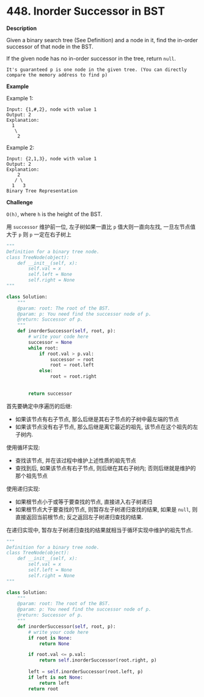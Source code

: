 # 448. Inorder Successor in BST

**Description**

Given a binary search tree (See Definition) and a node in it, find the in-order successor of that node in the BST.

If the given node has no in-order successor in the tree, return `null`.

```
It's guaranteed p is one node in the given tree. (You can directly compare the memory address to find p)
```

**Example**

Example 1:

```
Input: {1,#,2}, node with value 1
Output: 2
Explanation:
  1
   \
    2
```

Example 2:

```
Input: {2,1,3}, node with value 1
Output: 2
Explanation: 
    2
   / \
  1   3
Binary Tree Representation
```

**Challenge**

`O(h)`, where `h` is the height of the BST.

用 `successor` 维护前一位, 左子树如果一直比 `p` 值大则一直向左找, 一旦左节点值大于 `p` 则 `p` 一定在右子树上


```python
"""
Definition for a binary tree node.
class TreeNode(object):
    def __init__(self, x):
        self.val = x
        self.left = None
        self.right = None
"""

class Solution:
    """
    @param: root: The root of the BST.
    @param: p: You need find the successor node of p.
    @return: Successor of p.
    """
    def inorderSuccessor(self, root, p):
        # write your code here
        successor = None
        while root:
            if root.val > p.val:
                successor = root
                root = root.left
            else:
                root = root.right
        
       
        return successor
```



首先要确定中序遍历的后继:

- 如果该节点有右子节点, 那么后继是其右子节点的子树中最左端的节点
- 如果该节点没有右子节点, 那么后继是离它最近的祖先, 该节点在这个祖先的左子树内.

使用循环实现:

- 查找该节点, 并在该过程中维护上述性质的祖先节点
- 查找到后, 如果该节点有右子节点, 则后继在其右子树内; 否则后继就是维护的那个祖先节点

使用递归实现:

- 如果根节点小于或等于要查找的节点, 直接进入右子树递归
- 如果根节点大于要查找的节点, 则暂存左子树递归查找的结果, 如果是 `null`, 则直接返回当前根节点; 反之返回左子树递归查找的结果.

在递归实现中, 暂存左子树递归查找的结果就相当于循环实现中维护的祖先节点.


```python
"""
Definition for a binary tree node.
class TreeNode(object):
    def __init__(self, x):
        self.val = x
        self.left = None
        self.right = None
"""

class Solution:
    """
    @param: root: The root of the BST.
    @param: p: You need find the successor node of p.
    @return: Successor of p.
    """
    def inorderSuccessor(self, root, p):
        # write your code here
        if root is None:
            return None

        if root.val <= p.val:
            return self.inorderSuccessor(root.right, p)
        
        left = self.inorderSuccessor(root.left, p)
        if left is not None:
            return left
        return root
```
